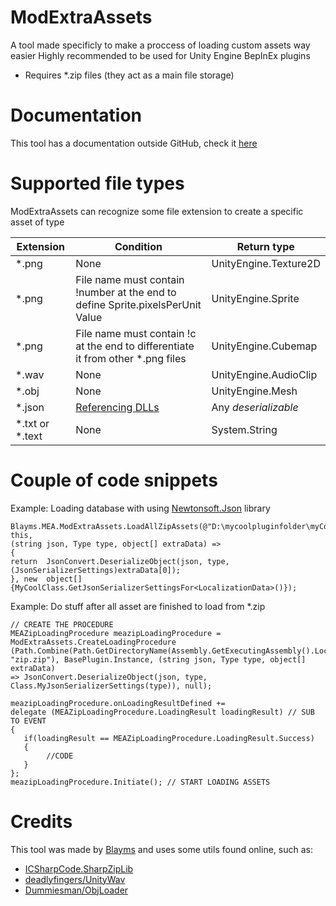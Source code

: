 # ModExtraAssets
A tool made specificly to make a proccess of loading custom assets way easier
Highly recommended to be used for Unity Engine BepInEx plugins

 - Requires *.zip files (they act as a main file storage)

# Documentation

This tool has a documentation outside GitHub, check it [here](https://sites.google.com/view/mea-docs/main)



# Supported file types

ModExtraAssets can recognize some file extension to create a specific asset of type

|        Extension        |Condition                          |Return type                         |
|----------------|-------------------------------|-----------------------------|
|*.png           |None                           |UnityEngine.Texture2D                    |
|*.png           |File name must contain !number at the end to define Sprite.pixelsPerUnit Value                           |UnityEngine.Sprite                    |
|*.png           |File name must contain !c at the end to differentiate it from other *.png files                        |UnityEngine.Cubemap                    |
|*.wav          |None                            |UnityEngine.AudioClip           |
|*.obj          |None|UnityEngine.Mesh|
|*.json          |[Referencing DLLs](https://sites.google.com/view/mea-docs/main/useful-information/json-tutorial)|Any *deserializable*|
|*.txt or *.text          |None|System.String|

# Couple of code snippets
Example: Loading database with using [Newtonsoft.Json](https://www.newtonsoft.com/json) library

    Blayms.MEA.ModExtraAssets.LoadAllZipAssets(@"D:\mycoolpluginfolder\myCoolZip.zip", this,
    (string json, Type type, object[] extraData) =>
    {
    return  JsonConvert.DeserializeObject(json, type, (JsonSerializerSettings)extraData[0]);
    }, new  object[]{MyCoolClass.GetJsonSerializerSettingsFor<LocalizationData>()});
Example: Do stuff after all asset are finished to load from *.zip

    // CREATE THE PROCEDURE
    MEAZipLoadingProcedure meazipLoadingProcedure = ModExtraAssets.CreateLoadingProcedure
    (Path.Combine(Path.GetDirectoryName(Assembly.GetExecutingAssembly().Location),
    "zip.zip"), BasePlugin.Instance, (string json, Type type, object[] extraData) 
    => JsonConvert.DeserializeObject(json, type, Class.MyJsonSerializerSettings(type)), null);
    
    meazipLoadingProcedure.onLoadingResultDefined += 
    delegate (MEAZipLoadingProcedure.LoadingResult loadingResult) // SUB TO EVENT
    {
       if(loadingResult == MEAZipLoadingProcedure.LoadingResult.Success)
       {
            //CODE
       }
    };
    meazipLoadingProcedure.Initiate(); // START LOADING ASSETS

# Credits
This tool was made by [Blayms](https://blayms.github.io/about-me/) and uses some utils found online, such as:

-   [ICSharpCode.SharpZipLib](https://github.com/icsharpcode/SharpZipLib)
-   [deadlyfingers/UnityWav](https://github.com/deadlyfingers/UnityWav)
-   [Dummiesman/ObjLoader](https://github.com/PhalanxHead/UnityRuntimeOBJLoaderDocs)
